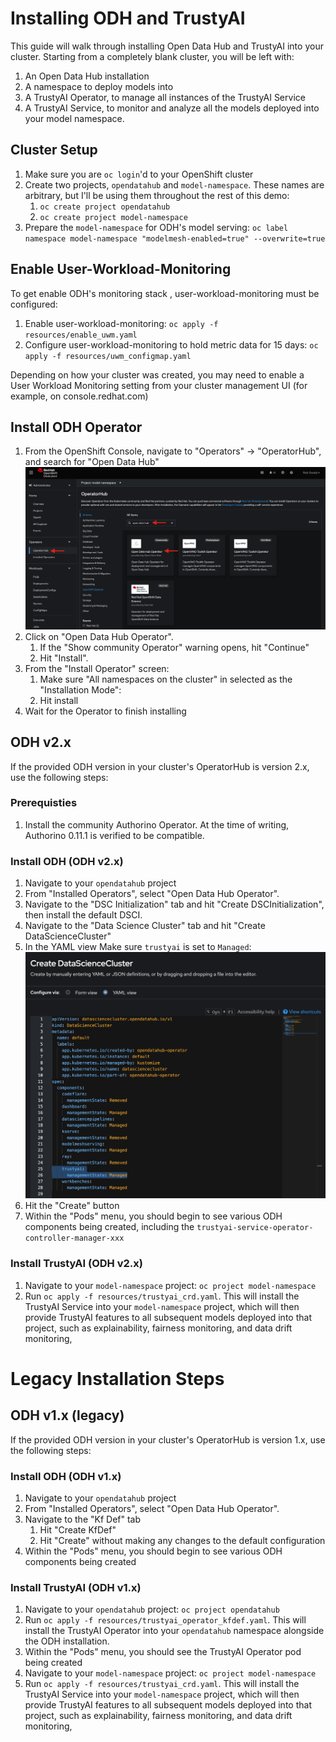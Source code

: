 # Installing ODH and TrustyAI
This guide will walk through installing Open Data Hub and TrustyAI into your cluster. Starting from a completely
blank cluster, you will be left with:
1) An Open Data Hub installation
2) A namespace to deploy models into
3) A TrustyAI Operator, to manage all instances of the TrustyAI Service
4) A TrustyAI Service, to monitor and analyze all the models deployed into your model namespace.

## Cluster Setup
1) Make sure you are `oc login`'d to your OpenShift cluster
2) Create two projects, `opendatahub` and `model-namespace`. These names are arbitrary, but I'll be using them throughout the rest of this demo:
   1) `oc create project opendatahub`
   2) `oc create project model-namespace`
3) Prepare the `model-namespace` for ODH's model serving: `oc label namespace model-namespace "modelmesh-enabled=true" --overwrite=true`

## Enable User-Workload-Monitoring
To get enable ODH's monitoring stack , user-workload-monitoring must be configured:
1) Enable user-workload-monitoring: `oc apply -f resources/enable_uwm.yaml`
2) Configure user-workload-monitoring to hold metric data for 15 days: `oc apply -f resources/uwm_configmap.yaml`

Depending on how your cluster was created, you may need to enable a User Workload Monitoring setting from 
your cluster management UI (for example, on console.redhat.com)

## Install ODH Operator
1) From the OpenShift Console, navigate to "Operators" -> "OperatorHub", and search for "Open Data Hub"
   ![ODH in OperatorHub](images/odh_operator_install.png)
2) Click on "Open Data Hub Operator". 
   1) If the "Show community Operator" warning opens, hit "Continue"
   2) Hit "Install". 
3) From the "Install Operator" screen:
   1) Make sure "All namespaces on the cluster" in selected as the "Installation Mode":
   2) Hit install
4) Wait for the Operator to finish installing


## ODH v2.x
If the provided ODH version in your cluster's OperatorHub is version 2.x, use the following steps:

### Prerequisties
1) Install the community Authorino Operator. At the time of writing, Authorino 0.11.1 is verified to be compatible.

### Install ODH (ODH v2.x)
1) Navigate to your `opendatahub` project
2) From "Installed Operators", select "Open Data Hub Operator".
3) Navigate to the "DSC Initialization" tab and hit "Create DSCInitialization", then install the default DSCI.
4) Navigate to the "Data Science Cluster" tab and hit "Create DataScienceCluster"
5) In the YAML view Make sure `trustyai` is set to `Managed`:
![ODH V2 YAML](images/odh_V2.png)
6) Hit the "Create" button
7) Within the "Pods" menu, you should begin to see various ODH components being created, including the `trustyai-service-operator-controller-manager-xxx`

### Install TrustyAI (ODH v2.x)
1) Navigate to your `model-namespace` project: `oc project model-namespace`
2) Run `oc apply -f resources/trustyai_crd.yaml`. This will install the TrustyAI Service
into your `model-namespace` project, which will then provide TrustyAI features to all subsequent models deployed into that project, such as explainability, fairness monitoring, and data drift monitoring, 

# Legacy Installation Steps
## ODH v1.x (legacy)
If the provided ODH version in your cluster's OperatorHub is version 1.x, use the following steps:
### Install ODH (ODH v1.x)
1) Navigate to your `opendatahub` project
2) From "Installed Operators", select "Open Data Hub Operator".
3) Navigate to the "Kf Def" tab
   1) Hit "Create KfDef"
   2) Hit "Create" without making any changes to the default configuration
4) Within the "Pods" menu, you should begin to see various ODH components being created

### Install TrustyAI (ODH v1.x)
1) Navigate to your `opendatahub` project: `oc project opendatahub`
2) Run `oc apply -f resources/trustyai_operator_kfdef.yaml`. This will install the TrustyAI Operator
into your `opendatahub` namespace alongside the ODH installation. 
3) Within the "Pods" menu, you should see the TrustyAI Operator pod being created
4) Navigate to your `model-namespace` project: `oc project model-namespace`
5) Run `oc apply -f resources/trustyai_crd.yaml`. This will install the TrustyAI Service
into your `model-namespace` project, which will then provide TrustyAI features to all subsequent models deployed into that project, such as explainability, fairness monitoring, and data drift monitoring, 
